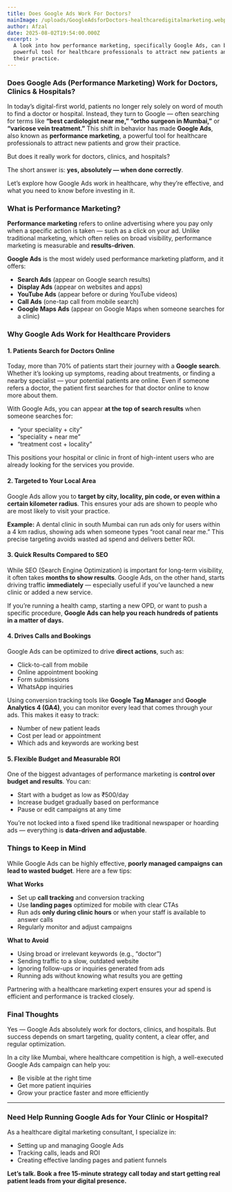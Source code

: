 ```yaml
---
title: Does Google Ads Work For Doctors?
mainImage: /uploads/GoogleAdsforDoctors-healthcaredigitalmarketing.webp
author: Afzal
date: 2025-08-02T19:54:00.000Z
excerpt: >
  A look into how performance marketing, specifically Google Ads, can be a
  powerful tool for healthcare professionals to attract new patients and grow
  their practice.
---
```


### Does Google Ads (Performance Marketing) Work for Doctors, Clinics & Hospitals?

In today’s digital-first world, patients no longer rely solely on word of mouth to find a doctor or hospital. Instead, they turn to Google — often searching for terms like **“best cardiologist near me,” “ortho surgeon in Mumbai,”** or **“varicose vein treatment.”** This shift in behavior has made **Google Ads**, also known as **performance marketing**, a powerful tool for healthcare professionals to attract new patients and grow their practice.

But does it really work for doctors, clinics, and hospitals?

The short answer is: **yes, absolutely — when done correctly**.

Let’s explore how Google Ads work in healthcare, why they’re effective, and what you need to know before investing in it.

### What is Performance Marketing?

**Performance marketing** refers to online advertising where you pay only when a specific action is taken — such as a click on your ad. Unlike traditional marketing, which often relies on broad visibility, performance marketing is measurable and **results-driven**.

**Google Ads** is the most widely used performance marketing platform, and it offers:

* **Search Ads** (appear on Google search results)
* **Display Ads** (appear on websites and apps)
* **YouTube Ads** (appear before or during YouTube videos)
* **Call Ads** (one-tap call from mobile search)
* **Google Maps Ads** (appear on Google Maps when someone searches for a clinic)

### Why Google Ads Work for Healthcare Providers

#### 1. Patients Search for Doctors Online

Today, more than 70% of patients start their journey with a **Google search**. Whether it’s looking up symptoms, reading about treatments, or finding a nearby specialist — your potential patients are online. Even if someone refers a doctor, the patient first searches for that doctor online to know more about them.

With Google Ads, you can appear **at the top of search results** when someone searches for:

* “your speciality + city”
* “speciality + near me”
* “treatment cost + locality”

This positions your hospital or clinic in front of high-intent users who are already looking for the services you provide.

#### 2. Targeted to Your Local Area

Google Ads allow you to **target by city, locality, pin code, or even within a certain kilometer radius**. This ensures your ads are shown to people who are most likely to visit your practice.

**Example:**
A dental clinic in south Mumbai can run ads only for users within a 4 km radius, showing ads when someone types “root canal near me.” This precise targeting avoids wasted ad spend and delivers better ROI.

#### 3. Quick Results Compared to SEO

While SEO (Search Engine Optimization) is important for long-term visibility, it often takes **months to show results**. Google Ads, on the other hand, starts driving traffic **immediately** — especially useful if you’ve launched a new clinic or added a new service.

If you’re running a health camp, starting a new OPD, or want to push a specific procedure, **Google Ads can help you reach hundreds of patients in a matter of days.**

#### 4. Drives Calls and Bookings

Google Ads can be optimized to drive **direct actions**, such as:

* Click-to-call from mobile
* Online appointment booking
* Form submissions
* WhatsApp inquiries

Using conversion tracking tools like **Google Tag Manager** and **Google Analytics 4 (GA4)**, you can monitor every lead that comes through your ads. This makes it easy to track:

* Number of new patient leads
* Cost per lead or appointment
* Which ads and keywords are working best

#### 5. Flexible Budget and Measurable ROI

One of the biggest advantages of performance marketing is **control over budget and results**. You can:

* Start with a budget as low as ₹500/day
* Increase budget gradually based on performance
* Pause or edit campaigns at any time

You’re not locked into a fixed spend like traditional newspaper or hoarding ads — everything is **data-driven and adjustable**.

### Things to Keep in Mind

While Google Ads can be highly effective, **poorly managed campaigns can lead to wasted budget**. Here are a few tips:

**What Works**

* Set up **call tracking** and conversion tracking
* Use **landing pages** optimized for mobile with clear CTAs
* Run ads **only during clinic hours** or when your staff is available to answer calls
* Regularly monitor and adjust campaigns

**What to Avoid**

* Using broad or irrelevant keywords (e.g., “doctor”)
* Sending traffic to a slow, outdated website
* Ignoring follow-ups or inquiries generated from ads
* Running ads without knowing what results you are getting

Partnering with a healthcare marketing expert ensures your ad spend is efficient and performance is tracked closely.

### Final Thoughts

Yes — Google Ads absolutely work for doctors, clinics, and hospitals. But success depends on smart targeting, quality content, a clear offer, and regular optimization.

In a city like Mumbai, where healthcare competition is high, a well-executed Google Ads campaign can help you:

* Be visible at the right time
* Get more patient inquiries
* Grow your practice faster and more efficiently

***

### Need Help Running Google Ads for Your Clinic or Hospital?

As a healthcare digital marketing consultant, I specialize in:

* Setting up and managing Google Ads
* Tracking calls, leads and ROI
* Creating effective landing pages and patient funnels

**Let’s talk. Book a free 15-minute strategy call today and start getting real patient leads from your digital presence.**
